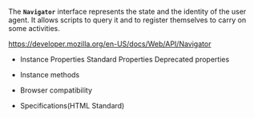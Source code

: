 The **`Navigator`** interface represents the state and the identity of the user agent. It allows scripts to query it and to register themselves to carry on some activities.

https://developer.mozilla.org/en-US/docs/Web/API/Navigator

- Instance Properties
	Standard Properties
	Deprecated properties

- Instance methods
- Browser compatibility
- Specifications(HTML Standard)